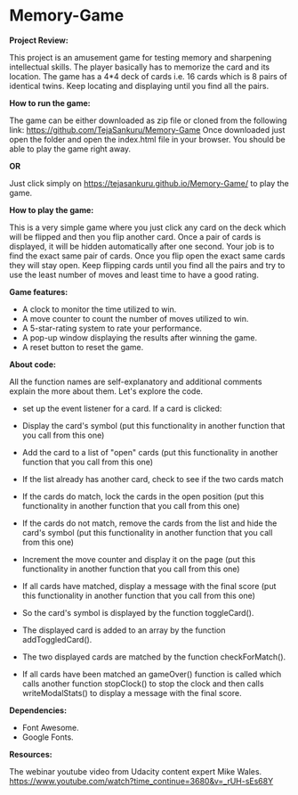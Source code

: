 # Memory-Game

__Project Review:__

This project is an amusement game for testing memory and sharpening intellectual skills. The player basically has to memorize the card and its location. The game has a 4*4 deck of cards i.e. 16 cards which is 8 pairs of identical twins. Keep locating and displaying until you find all the pairs.

__How to run the game:__

The game can be either downloaded as zip file or cloned from the following link: https://github.com/TejaSankuru/Memory-Game Once downloaded just open the folder and open the index.html file in your browser. You should be able to play the game right away.

__OR__

Just click simply on <https://tejasankuru.github.io/Memory-Game/> to play the game.

__How to play the game:__

This is a very simple game where you just click any card on the deck which will be flipped and then you flip another card. Once a pair of cards is displayed, it will be hidden automatically after one second. Your job is to find the exact same pair of cards. Once you flip open the exact same cards they will stay open. Keep flipping cards until you find all the pairs and try to use the least number of moves and least time to have a good rating.

__Game features:__

- A clock to monitor the time utilized to win.
- A move counter to count the number of moves utilized to win.
- A 5-star-rating system to rate your performance.
- A pop-up window displaying the results after winning the game.
- A  reset button to reset the game.

__About code:__

All the function names are self-explanatory and additional comments explain the more about them. Let's explore the code.

- set up the event listener for a card. If a card is clicked:

- Display the card's symbol (put this functionality in another function that you call from this one)

- Add the card to a list of "open" cards (put this functionality in another function that you call from this one)

- If the list already has another card, check to see if the two cards match

- If the cards do match, lock the cards in the open position (put this functionality in another function that you call from this one)

- If the cards do not match, remove the cards from the list and hide the card's symbol (put this functionality in another function that you call from this one)

- Increment the move counter and display it on the page (put this functionality in another function that you call from this one)

- If all cards have matched, display a message with the final score (put this functionality in another function that you call from this one)

- So the card's symbol is displayed by the function toggleCard().

- The displayed card is added to an array by the function addToggledCard().

- The two displayed cards are matched by the function checkForMatch().

- If all cards have been matched an gameOver() function is called which calls another function stopClock() to stop the clock and then calls writeModalStats() to display a message with the final score.

__Dependencies:__
- Font Awesome.
- Google Fonts.

__Resources:__

The webinar youtube video from Udacity content expert Mike Wales.
https://www.youtube.com/watch?time_continue=3680&v=_rUH-sEs68Y

